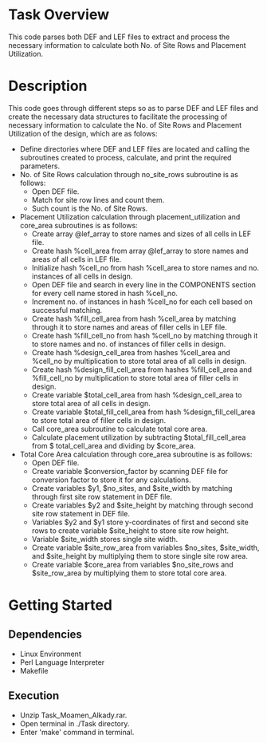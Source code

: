 # Task Overview
This code parses both DEF and LEF files to extract and process the necessary information to calculate both No. of Site Rows and Placement Utilization.

# Description
This code goes through different steps so as to parse DEF and LEF files and create the necessary data structures to facilitate the processing of necessary information to calculate the No. of Site Rows and Placement Utilization of the design, which are as folows:
* Define directories where DEF and LEF files are located and calling the subroutines created to process, calculate, and print the required parameters.
* No. of Site Rows calculation through no_site_rows subroutine is as follows:
    * Open DEF file.
    * Match for site row lines and count them.
    * Such count is the No. of Site Rows.
* Placement Utilization calculation through placement_utilization and core_area subroutines is as follows:
    * Create array @lef_array to store names and sizes of all cells in LEF file.
    * Create hash %cell_area from array @lef_array to store names and areas of all cells in LEF file.
    * Initialize hash %cell_no from hash %cell_area to store names and no. instances of all cells in design.
    * Open DEF file and search in every line in the COMPONENTS section for every cell name stored in hash %cell_no.
    * Increment no. of instances in hash %cell_no for each cell based on successful matching.
    * Create hash %fill_cell_area from hash %cell_area by matching through it to store names and areas of filler cells in LEF file.
    * Create hash %fill_cell_no from hash %cell_no by matching through it to store names and no. of instances of filler cells in design.
    * Create hash %design_cell_area from hashes %cell_area and %cell_no by multiplication to store total area of all cells in design.
    * Create hash %design_fill_cell_area from hashes %fill_cell_area and %fill_cell_no by multiplication to store total area of filler cells in design.
    * Create variable $total_cell_area from hash %design_cell_area to store total area of all cells in design.
    * Create variable $total_fill_cell_area from hash %design_fill_cell_area to store total area of filler cells in design.
    * Call core_area subroutine to calculate total core area.
    * Calculate placement utilization by subtracting $total_fill_cell_area from $ total_cell_area and dividing by $core_area.
* Total Core Area calculation through core_area subroutine is as follows:
    * Open DEF file.
    * Create variable $conversion_factor by scanning DEF file for conversion factor to store it for any calculations.
    * Create variables $y1, $no_sites, and $site_width by matching through first site row statement in DEF file.
    * Create variables $y2 and $site_height by matching through second site row statement in DEF file.
    * Variables $y2 and $y1 store y-coordinates of first and second site rows to create variable $site_height to store site row height.
    * Variable $site_width stores single site width.
    * Create variable $site_row_area from variables $no_sites, $site_width, and $site_height by multiplying them to store single site row area.
    * Create variable $core_area from variables $no_site_rows and $site_row_area by multiplying them to store total core area.

# Getting Started
## Dependencies
* Linux Environment
* Perl Language Interpreter
* Makefile

## Execution
* Unzip Task_Moamen_Alkady.rar.
* Open terminal in ./Task directory.
* Enter 'make' command in terminal.